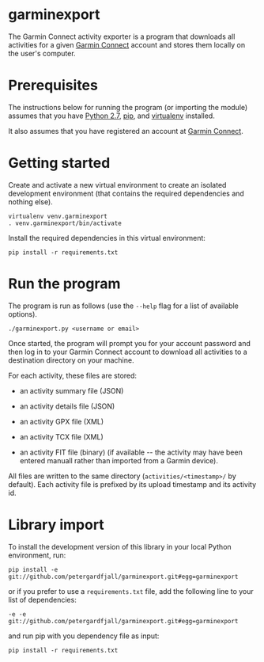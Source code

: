 garminexport
============
The Garmin Connect activity exporter is a program that downloads all activities 
for a given [Garmin Connect](http://connect.garmin.com/) account and stores them locally on the user's computer.

Prerequisites
=============
The instructions below for running the program (or importing the module)
assumes that you have [Python 2.7](https://www.python.org/download/releases/2.7/),
[pip](http://pip.readthedocs.org/en/latest/installing.html), and [virtualenv](http://virtualenv.readthedocs.org/en/latest/virtualenv.html#installation) installed.

It also assumes that you have registered an account at 
[Garmin Connect](http://connect.garmin.com/).

Getting started
===============
Create and activate a new virtual environment to create an isolated development
environment (that contains the required dependencies and nothing else).

    virtualenv venv.garminexport
    . venv.garminexport/bin/activate

Install the required dependencies in this virtual environment:

    pip install -r requirements.txt

Run the program
===============
The program is run as follows (use the ``--help`` flag for a list of
available options).

    ./garminexport.py <username or email>

Once started, the program will prompt you for your account password and then
log in to your Garmin Connect account to download all activities to a destination
directory on your machine.

For each activity, these files are stored: 

  -   an activity summary file (JSON)
    
  -   an activity details file (JSON)

  -   an activity GPX file (XML)

  -   an activity TCX file (XML)

  -   an activity FIT file (binary) (if available -- the activity may have
      been entered manuall rather than imported from a Garmin device).

All files are written to the same directory (``activities/<timestamp>/`` 
by default). Each activity file is prefixed by its upload timestamp and its 
activity id.


Library import
==============
To install the development version of this library in your local Python 
environment, run:

  `pip install -e git://github.com/petergardfjall/garminexport.git#egg=garminexport`

or if you prefer to use a `requirements.txt` file, add the following line
to your list of dependencies:

  `-e -e git://github.com/petergardfjall/garminexport.git#egg=garminexport`

and run pip with you dependency file as input:

  `pip install -r requirements.txt`
